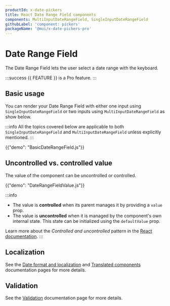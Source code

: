 ```yaml
---
productId: x-date-pickers
title: React Date Range Field components
components: MultiInputDateRangeField, SingleInputDateRangeField
githubLabel: 'component: pickers'
packageName: '@mui/x-date-pickers-pro'
---
```


# Date Range Field [<span class="plan-pro"></span>](/x/introduction/licensing/#pro-plan 'Pro plan')

<p class="description">The Date Range Field lets the user select a date range with the keyboard.</p>

:::success
{{ FEATURE }} is a Pro feature.
:::

## Basic usage

You can render your Date Range Field with either one input using `SingleInputDateRangeField`
or two inputs using `MultiInputDateRangeField` as show below.

:::info
All the topics covered below are applicable to both `SingleInputDateRangeField` and `MultiInputDateRangeField` unless explicitly mentioned.
:::

{{"demo": "BasicDateRangeField.js"}}

## Uncontrolled vs. controlled value

The value of the component can be uncontrolled or controlled.

{{"demo": "DateRangeFieldValue.js"}}

:::info

- The value is **controlled** when its parent manages it by providing a `value` prop.
- The value is **uncontrolled** when it is managed by the component's own internal state. This state can be initialized using the `defaultValue` prop.

Learn more about the _Controlled and uncontrolled_ pattern in the [React documentation](https://react.dev/learn/sharing-state-between-components#controlled-and-uncontrolled-components).
:::

## Localization

See the [Date format and localization](/x/react-date-pickers/adapters-locale/) and [Translated components](/x/react-date-pickers/localization/) documentation pages for more details.

## Validation

See the [Validation](/x/react-date-pickers/validation/) documentation page for more details.
